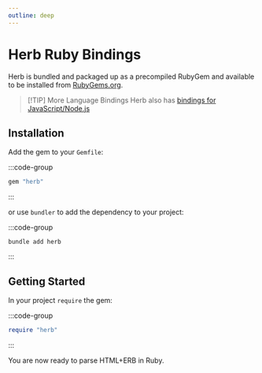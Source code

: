 ```yaml
---
outline: deep
---
```


# Herb Ruby Bindings

Herb is bundled and packaged up as a precompiled RubyGem and available to be installed from [RubyGems.org](https://rubygems.org).

> [!TIP] More Language Bindings
> Herb also has [bindings for JavaScript/Node.js](/bindings/javascript/)

## Installation

Add the gem to your `Gemfile`:

:::code-group
```ruby [Gemfile]
gem "herb"
```
:::

or use `bundler` to add the dependency to your project:

:::code-group
```shell
bundle add herb
```
:::


## Getting Started

In your project `require` the gem:

:::code-group
```ruby
require "herb"
```
:::

You are now ready to parse HTML+ERB in Ruby.
